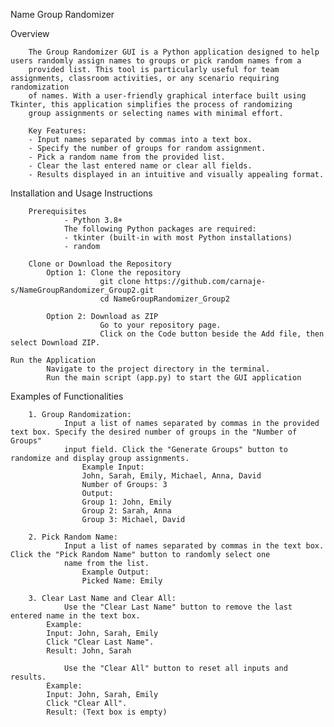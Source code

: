 Name Group Randomizer 

Overview

        The Group Randomizer GUI is a Python application designed to help users randomly assign names to groups or pick random names from a 
        provided list. This tool is particularly useful for team assignments, classroom activities, or any scenario requiring randomization 
        of names. With a user-friendly graphical interface built using Tkinter, this application simplifies the process of randomizing 
        group assignments or selecting names with minimal effort.

        Key Features:
        - Input names separated by commas into a text box.
        - Specify the number of groups for random assignment.
        - Pick a random name from the provided list.
        - Clear the last entered name or clear all fields.
        - Results displayed in an intuitive and visually appealing format.



Installation and Usage Instructions

        Prerequisites
                - Python 3.8+
                The following Python packages are required:
                - tkinter (built-in with most Python installations)
                - random

        Clone or Download the Repository
	        Option 1: Clone the repository
                        git clone https://github.com/carnaje-s/NameGroupRandomizer_Group2.git
                        cd NameGroupRandomizer_Group2

	        Option 2: Download as ZIP
                        Go to your repository page.
                        Click on the Code button beside the Add file, then select Download ZIP.

   	Run the Application
    		Navigate to the project directory in the terminal.
      		Run the main script (app.py) to start the GUI application



Examples of Functionalities

        1. Group Randomization:
                Input a list of names separated by commas in the provided text box. Specify the desired number of groups in the "Number of Groups"
                input field. Click the "Generate Groups" button to randomize and display group assignments.
                	Example Input:
               		John, Sarah, Emily, Michael, Anna, David
                	Number of Groups: 3
                	Output:
                	Group 1: John, Emily
                	Group 2: Sarah, Anna
                	Group 3: Michael, David

        2. Pick Random Name:
                Input a list of names separated by commas in the text box. Click the "Pick Random Name" button to randomly select one 
                name from the list.
                	Example Output:
                	Picked Name: Emily

        3. Clear Last Name and Clear All:
                Use the "Clear Last Name" button to remove the last entered name in the text box.
  			Example: 
			Input: John, Sarah, Emily
			Click "Clear Last Name".
			Result: John, Sarah
   
                Use the "Clear All" button to reset all inputs and results.
			Example:
			Input: John, Sarah, Emily
			Click "Clear All".
			Result: (Text box is empty)
